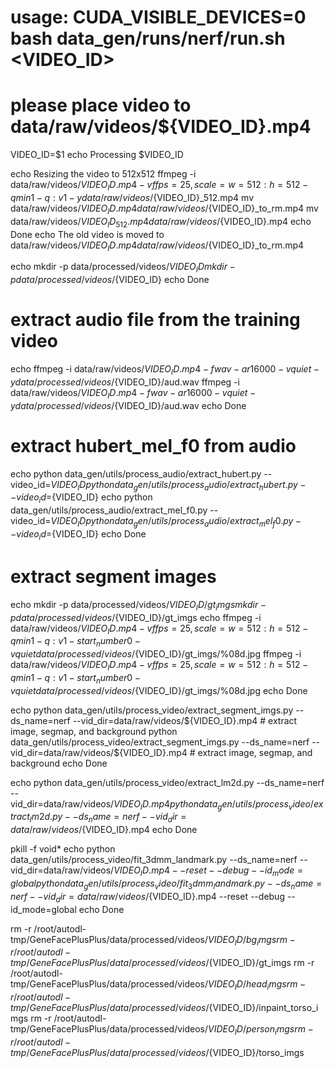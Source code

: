 # usage: CUDA_VISIBLE_DEVICES=0 bash data_gen/runs/nerf/run.sh <VIDEO_ID>
# please place video to data/raw/videos/${VIDEO_ID}.mp4 
VIDEO_ID=$1
echo Processing $VIDEO_ID

echo Resizing the video to 512x512
ffmpeg -i data/raw/videos/${VIDEO_ID}.mp4 -vf fps=25,scale=w=512:h=512 -qmin 1 -q:v 1 -y data/raw/videos/${VIDEO_ID}_512.mp4
mv data/raw/videos/${VIDEO_ID}.mp4 data/raw/videos/${VIDEO_ID}_to_rm.mp4
mv data/raw/videos/${VIDEO_ID}_512.mp4 data/raw/videos/${VIDEO_ID}.mp4
echo Done
echo The old video is moved to data/raw/videos/${VIDEO_ID}.mp4 data/raw/videos/${VIDEO_ID}_to_rm.mp4

echo mkdir -p data/processed/videos/${VIDEO_ID}
mkdir -p data/processed/videos/${VIDEO_ID}
echo Done

# extract audio file from the training video
echo ffmpeg -i data/raw/videos/${VIDEO_ID}.mp4 -f wav -ar 16000 -v quiet -y data/processed/videos/${VIDEO_ID}/aud.wav 
ffmpeg -i data/raw/videos/${VIDEO_ID}.mp4 -f wav -ar 16000 -v quiet -y data/processed/videos/${VIDEO_ID}/aud.wav 
echo Done

# extract hubert_mel_f0 from audio
echo python data_gen/utils/process_audio/extract_hubert.py --video_id=${VIDEO_ID}
python data_gen/utils/process_audio/extract_hubert.py --video_id=${VIDEO_ID}
echo python data_gen/utils/process_audio/extract_mel_f0.py --video_id=${VIDEO_ID}
python data_gen/utils/process_audio/extract_mel_f0.py --video_id=${VIDEO_ID}
echo Done

# extract segment images
echo mkdir -p data/processed/videos/${VIDEO_ID}/gt_imgs
mkdir -p data/processed/videos/${VIDEO_ID}/gt_imgs
echo ffmpeg -i data/raw/videos/${VIDEO_ID}.mp4 -vf fps=25,scale=w=512:h=512 -qmin 1 -q:v 1 -start_number 0 -v quiet data/processed/videos/${VIDEO_ID}/gt_imgs/%08d.jpg
ffmpeg -i data/raw/videos/${VIDEO_ID}.mp4 -vf fps=25,scale=w=512:h=512 -qmin 1 -q:v 1 -start_number 0 -v quiet data/processed/videos/${VIDEO_ID}/gt_imgs/%08d.jpg
echo Done

echo python data_gen/utils/process_video/extract_segment_imgs.py --ds_name=nerf --vid_dir=data/raw/videos/${VIDEO_ID}.mp4 # extract image, segmap, and background
python data_gen/utils/process_video/extract_segment_imgs.py --ds_name=nerf --vid_dir=data/raw/videos/${VIDEO_ID}.mp4 # extract image, segmap, and background
echo Done

echo python data_gen/utils/process_video/extract_lm2d.py --ds_name=nerf --vid_dir=data/raw/videos/${VIDEO_ID}.mp4
python data_gen/utils/process_video/extract_lm2d.py --ds_name=nerf --vid_dir=data/raw/videos/${VIDEO_ID}.mp4
echo Done

pkill -f void*
echo python data_gen/utils/process_video/fit_3dmm_landmark.py --ds_name=nerf --vid_dir=data/raw/videos/${VIDEO_ID}.mp4 --reset --debug --id_mode=global
python data_gen/utils/process_video/fit_3dmm_landmark.py --ds_name=nerf --vid_dir=data/raw/videos/${VIDEO_ID}.mp4 --reset --debug --id_mode=global
echo Done

rm -r /root/autodl-tmp/GeneFacePlusPlus/data/processed/videos/${VIDEO_ID}/bg_imgs
rm -r /root/autodl-tmp/GeneFacePlusPlus/data/processed/videos/${VIDEO_ID}/gt_imgs
rm -r /root/autodl-tmp/GeneFacePlusPlus/data/processed/videos/${VIDEO_ID}/head_imgs
rm -r /root/autodl-tmp/GeneFacePlusPlus/data/processed/videos/${VIDEO_ID}/inpaint_torso_imgs
rm -r /root/autodl-tmp/GeneFacePlusPlus/data/processed/videos/${VIDEO_ID}/person_imgs
rm -r /root/autodl-tmp/GeneFacePlusPlus/data/processed/videos/${VIDEO_ID}/torso_imgs

